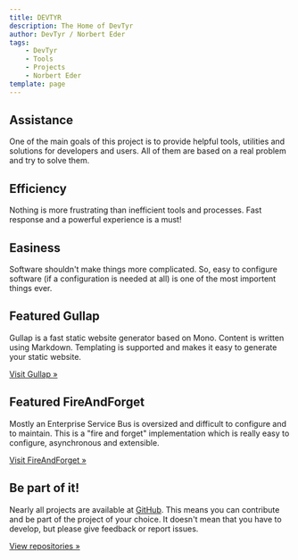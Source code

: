 ```yaml
---
title: DEVTYR
description: The Home of DevTyr
author: DevTyr / Norbert Eder
tags: 
    - DevTyr
    - Tools
    - Projects
    - Norbert Eder
template: page
---
```


<div class="row">
  	<div class="span4">
    	<h2>Assistance</h2>
    	<p>One of the main goals of this project is to provide helpful tools, utilities and solutions for developers and users. All of them are based on a real problem and try to solve them.</p>
  	</div>
  	<div class="span4">
    	<h2>Efficiency</h2>
    	<p>Nothing is more frustrating than inefficient tools and processes. Fast response and a powerful experience is a must!</p>
 	</div>
 	<div class="span4">
 		<h2>Easiness</h2>
 		<p>Software shouldn't make things more complicated. So, easy to configure software (if a configuration is needed at all) is one of the most importent things ever.</p>
 	</div>
</div>
<div class="row">
    <div class="span4">
    	<h2><span class="label label-info">Featured</span> Gullap</h2>
    	<p>Gullap is a fast static website generator based on Mono. Content is written using Markdown. Templating is supported and makes it easy to generate your static website.</p>
    	<p><a class="btn" href="/projects/gullap/" target="_self" title="Gullap - A static website generator based on Mono">Visit Gullap &raquo;</a></p>
    </div>
    <div class="span4">
    	<h2><span class="label label-info">Featured</span> FireAndForget</h2>
    	<p>Mostly an Enterprise Service Bus is oversized and difficult to configure and to maintain. This is a "fire and forget" implementation which is really easy to configure, asynchronous and extensible.</p>
    	<p><a class="btn" href="/projects/fireandforget/" target="_self" title="FireAndForget - Easy to configure, asynchronous message bus">Visit FireAndForget &raquo;</a></p> 
    </div>
	<div class="span4">
	    <h2>Be part of it!</h2>
	    <p>Nearly all projects are available at <a href="http://github.com/devtyr" title="GitHub">GitHub</a>. This means you can contribute and be part of the project of your choice. It doesn't mean that you have to develop, but please give feedback or report issues.</p>
	    <p><a class="btn btn-success" href="https://github.com/devtyr/" target="_blank" title="DevTyr on GitHub">View repositories &raquo;</a></p>
    </div>
</div>
